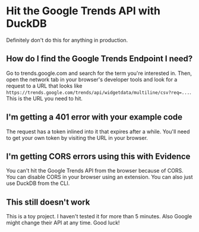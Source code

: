 # Hit the Google Trends API with DuckDB

Definitely don't do this for anything in production.

## How do I find the Google Trends Endpoint I need?

Go to trends.google.com and search for the term you're interested in. Then, open the network tab in your browser's developer tools and look for a request to a URL that looks like `https://trends.google.com/trends/api/widgetdata/multiline/csv?req=...`. This is the URL you need to hit.

## I'm getting a 401 error with your example code

The request has a token inlined into it that expires after a while. You'll need to get your own token by visiting the URL in your browser.

## I'm getting CORS errors using this with Evidence

You can't hit the Google Trends API from the browser because of CORS. You can disable CORS in your browser using an extension. You can also just use DuckDB from the CLI.

## This still doesn't work

This is a toy project. I haven't tested it for more than 5 minutes. Also Google might change their API at any time. Good luck!